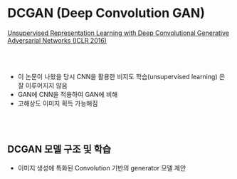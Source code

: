 # DCGAN (Deep Convolution GAN) 
[Unsupervised Representation Learning with Deep Convolutional Generative Adversarial Networks (ICLR 2016)](https://arxiv.org/pdf/1511.06434.pdf) <br>

<br>
<br>


- 이 논문이 나왔을 당시 CNN을 활용한 비지도 학습(unsupervised learning) 은 잘 이루어지지 않음
- GAN에 CNN을 적용하여 GAN에 비해 
- 고해상도 이미지 획득 가능해짐 

<br>
<br>

## DCGAN 모델 구조 및 학습 
- 이미지 생성에 특화된 Convolution 기반의 generator 모델 제안




<br>
<br>
